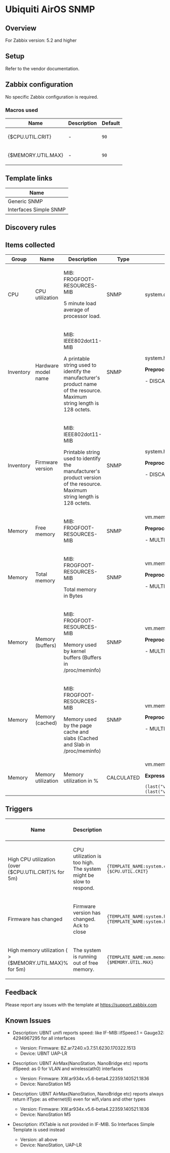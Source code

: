 
# Ubiquiti AirOS SNMP

## Overview

For Zabbix version: 5.2 and higher  

## Setup

Refer to the vendor documentation.

## Zabbix configuration

No specific Zabbix configuration is required.

### Macros used

|Name|Description|Default|
|----|-----------|-------|
|{$CPU.UTIL.CRIT} |<p>-</p> |`90` |
|{$MEMORY.UTIL.MAX} |<p>-</p> |`90` |

## Template links

|Name|
|----|
|Generic SNMP |
|Interfaces Simple SNMP |

## Discovery rules


## Items collected

|Group|Name|Description|Type|Key and additional info|
|-----|----|-----------|----|---------------------|
|CPU |CPU utilization |<p>MIB: FROGFOOT-RESOURCES-MIB</p><p>5 minute load average of processor load.</p> |SNMP |system.cpu.util[loadValue.2] |
|Inventory |Hardware model name |<p>MIB: IEEE802dot11-MIB</p><p>A printable string used to identify the manufacturer's product name of the resource. Maximum string length is 128 octets.</p> |SNMP |system.hw.model<p>**Preprocessing**:</p><p>- DISCARD_UNCHANGED_HEARTBEAT: `1d`</p> |
|Inventory |Firmware version |<p>MIB: IEEE802dot11-MIB</p><p>Printable string used to identify the manufacturer's product version of the resource. Maximum string length is 128 octets.</p> |SNMP |system.hw.firmware<p>**Preprocessing**:</p><p>- DISCARD_UNCHANGED_HEARTBEAT: `1d`</p> |
|Memory |Free memory |<p>MIB: FROGFOOT-RESOURCES-MIB</p> |SNMP |vm.memory.free[memFree.0]<p>**Preprocessing**:</p><p>- MULTIPLIER: `1024`</p> |
|Memory |Total memory |<p>MIB: FROGFOOT-RESOURCES-MIB</p><p>Total memory in Bytes</p> |SNMP |vm.memory.total[memTotal.0]<p>**Preprocessing**:</p><p>- MULTIPLIER: `1024`</p> |
|Memory |Memory (buffers) |<p>MIB: FROGFOOT-RESOURCES-MIB</p><p>Memory used by kernel buffers (Buffers in /proc/meminfo)</p> |SNMP |vm.memory.buffers[memBuffer.0]<p>**Preprocessing**:</p><p>- MULTIPLIER: `1024`</p> |
|Memory |Memory (cached) |<p>MIB: FROGFOOT-RESOURCES-MIB</p><p>Memory used by the page cache and slabs (Cached and Slab in /proc/meminfo)</p> |SNMP |vm.memory.cached[memCache.0]<p>**Preprocessing**:</p><p>- MULTIPLIER: `1024`</p> |
|Memory |Memory utilization |<p>Memory utilization in %</p> |CALCULATED |vm.memory.util[memoryUsedPercentage]<p>**Expression**:</p>`(last("vm.memory.total[memTotal.0]")-(last("vm.memory.free[memFree.0]")+last("vm.memory.buffers[memBuffer.0]")+last("vm.memory.cached[memCache.0]")))/last("vm.memory.total[memTotal.0]")*100` |

## Triggers

|Name|Description|Expression|Severity|Dependencies and additional info|
|----|-----------|----|----|----|
|High CPU utilization (over {$CPU.UTIL.CRIT}% for 5m) |<p>CPU utilization is too high. The system might be slow to respond.</p> |`{TEMPLATE_NAME:system.cpu.util[loadValue.2].min(5m)}>{$CPU.UTIL.CRIT}` |WARNING | |
|Firmware has changed |<p>Firmware version has changed. Ack to close</p> |`{TEMPLATE_NAME:system.hw.firmware.diff()}=1 and {TEMPLATE_NAME:system.hw.firmware.strlen()}>0` |INFO |<p>Manual close: YES</p> |
|High memory utilization ( >{$MEMORY.UTIL.MAX}% for 5m) |<p>The system is running out of free memory.</p> |`{TEMPLATE_NAME:vm.memory.util[memoryUsedPercentage].min(5m)}>{$MEMORY.UTIL.MAX}` |AVERAGE | |

## Feedback

Please report any issues with the template at https://support.zabbix.com

## Known Issues

- Description: UBNT unifi reports speed: like IF-MIB::ifSpeed.1 = Gauge32: 4294967295 for all interfaces
  - Version: Firmware: BZ.ar7240.v3.7.51.6230.170322.1513
  - Device: UBNT UAP-LR

- Description: UBNT AirMax(NanoStation, NanoBridge etc) reports ifSpeed: as 0 for VLAN and wireless(ath0) interfaces
  - Version: Firmware: XW.ar934x.v5.6-beta4.22359.140521.1836
  - Device: NanoStation M5

- Description: UBNT AirMax(NanoStation, NanoBridge etc) reports always return ifType: as ethernet(6) even for wifi,vlans and other types
  - Version: Firmware: XW.ar934x.v5.6-beta4.22359.140521.1836
  - Device: NanoStation M5

- Description: ifXTable is not provided in IF-MIB. So Interfaces Simple Template is used instead
  - Version: all above
  - Device: NanoStation, UAP-LR

